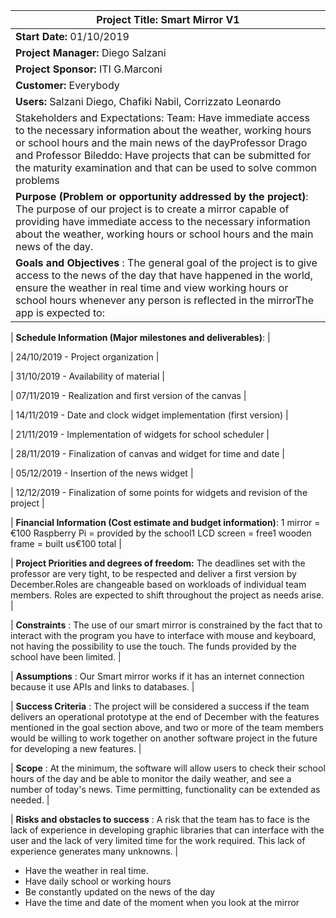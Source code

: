 | **Project Title:** Smart Mirror V1 |
| --- |
| **Start Date:** 01/10/2019 | **End Date:** December 2019 |
| **Project Manager:** Diego Salzani |
| **Project Sponsor:** ITI G.Marconi |
| **Customer:** Everybody |
| **Users:** Salzani Diego, Chafiki Nabil, Corrizzato Leonardo |
| Stakeholders and Expectations: Team: Have immediate access to the necessary information about the weather, working        hours or school hours and the main news of the dayProfessor Drago and Professor Bileddo: Have projects that can be submitted for the maturity examination and that can be used to solve common problems |
| **Purpose (Problem or opportunity addressed by the project)**: The purpose of our project is to create a mirror capable of providing have immediate access to the necessary information about the weather, working hours or school hours and the main news of the day. |
| **Goals and Objectives** : The general goal of the project is to give access to the news of the day that have happened in the world, ensure the weather in real time and view working hours or school hours whenever any person is reflected in the mirrorThe app is expected to: |


| **Schedule Information (Major milestones and deliverables)**: |

| 24/10/2019 - Project organization |

| 31/10/2019 - Availability of material |

| 07/11/2019 - Realization and first version of the canvas |

| 14/11/2019 - Date and clock widget implementation (first version) |

| 21/11/2019 - Implementation of widgets for school scheduler |

| 28/11/2019 - Finalization of canvas and widget for time and date |

| 05/12/2019 - Insertion of the news widget |

| 12/12/2019 - Finalization of some points for widgets and revision of the project |

| **Financial Information (Cost estimate and budget information)**: 1 mirror =  €100 Raspberry Pi = provided by the school1 LCD screen = free1 wooden frame = built us€100 total |

| **Project Priorities and degrees of freedom:** The deadlines set with the professor are very tight, to be respected and deliver a first version by December.Roles are changeable based on workloads of individual team members.  Roles are expected to shift throughout the project as needs arise. |

| **Constraints** : The use of our smart mirror is constrained by the fact that to interact with the program you have to interface with mouse and keyboard, not having the possibility to use the touch. The funds provided by the school have been limited. |

| **Assumptions** : Our Smart mirror works if it has an internet connection because it use APIs and links to databases. |

| **Success Criteria** : The project will be considered a success if  the team delivers an operational prototype at the end of December with the features mentioned in the goal section above, and two or more of the team members would be willing to work together on another software project in the future for developing a new features. |

| **Scope** : At the minimum, the software will allow users to check their school hours of the day and be able to monitor the daily weather, and see a number of today&#39;s news.  Time permitting, functionality can be extended as needed. |

| **Risks and obstacles to success** :  A risk that the team has to face is the lack of experience in developing graphic libraries that can interface with the user and the lack of very limited time for the work required.  This lack of experience generates many unknowns. |
- Have the weather in real time.
- Have daily school or working hours
- Be constantly updated on the news of the day
- Have the time and date of the moment when you look at the mirror 
